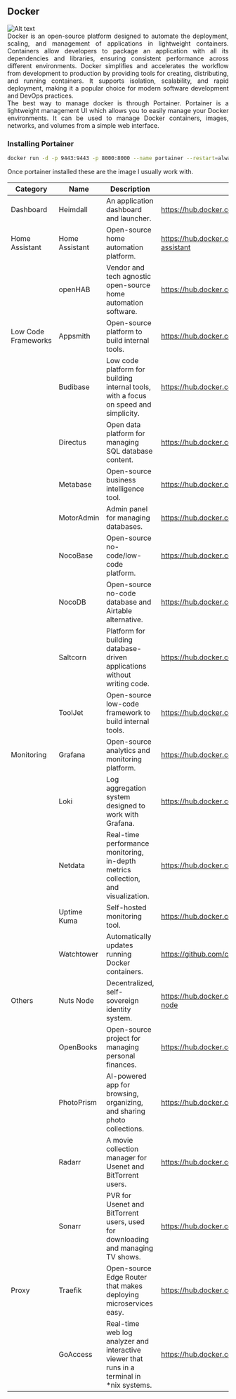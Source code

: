 
## Docker

<img src="imgs/docker.png" alt="Alt text">

<div style="text-align:justify;">
Docker is an open-source platform designed to automate the deployment, scaling, and management of applications in lightweight containers. Containers allow developers to package an application with all its dependencies and libraries, ensuring consistent performance across different environments. Docker simplifies and accelerates the workflow from development to production by providing tools for creating, distributing, and running containers. It supports isolation, scalability, and rapid deployment, making it a popular choice for modern software development and DevOps practices.
</div>
<div style="text-align:justify;">
The best way to manage docker is through Portainer. Portainer is a lightweight management UI which allows you to easily manage your Docker environments. It can be used to manage Docker containers, images, networks, and volumes from a simple web interface.
</div>

### Installing Portainer

```bash
docker run -d -p 9443:9443 -p 8000:8000 --name portainer --restart=always -v /var/run/docker.sock:/var/run/docker.sock -v portainer_data:/data portainer/portainer-ce:latest

```
Once portainer installed these are the image I usually work with.

| Category | Name | Description | URL | 
| --- | --- | --- | --- | 
| Dashboard | Heimdall | An application dashboard and launcher. | https://hub.docker.com/r/linuxserver/heimdall | 
| Home Assistant | Home Assistant | Open-source home automation platform. | https://hub.docker.com/r/homeassistant/home-assistant | 
|  | openHAB | Vendor and tech agnostic open-source home automation software. | https://hub.docker.com/r/truecharts/openhab | 
| Low Code Frameworks | Appsmith | Open-source platform to build internal tools. | https://hub.docker.com/r/bitnami/appsmith | 
|  | Budibase | Low code platform for building internal tools, with a focus on speed and simplicity. | https://hub.docker.com/r/budibase/budibase | 
|  | Directus | Open data platform for managing SQL database content. | https://hub.docker.com/r/truecharts/directus | 
|  | Metabase | Open-source business intelligence tool. | https://hub.docker.com/r/truecharts/metabase | 
|  | MotorAdmin | Admin panel for managing databases. | https://hub.docker.com/r/motoradmin/motoradmin | 
|  | NocoBase | Open-source no-code/low-code platform. | https://hub.docker.com/r/nocobase/nocobase | 
|  | NocoDB | Open-source no-code database and Airtable alternative. | https://hub.docker.com/r/truecharts/nocodb | 
|  | Saltcorn | Platform for building database-driven applications without writing code. | https://hub.docker.com/r/saltcorn/saltcorn | 
|  | ToolJet | Open-source low-code framework to build internal tools. | https://hub.docker.com/r/tooljet/tooljet-ce | 
| Monitoring | Grafana | Open-source analytics and monitoring platform. | https://hub.docker.com/r/grafana/grafana | 
|  | Loki | Log aggregation system designed to work with Grafana. | https://hub.docker.com/r/grafana/loki | 
|  | Netdata | Real-time performance monitoring, in-depth metrics collection, and visualization. | https://hub.docker.com/r/truecharts/netdata | 
|  | Uptime Kuma | Self-hosted monitoring tool. | https://hub.docker.com/r/truecharts/uptime-kuma | 
|  | Watchtower | Automatically updates running Docker containers. | https://github.com/containrrr/watchtower | 
| Others | Nuts Node | Decentralized, self-sovereign identity system. | https://hub.docker.com/r/nutsfoundation/nuts-node | 
|  | OpenBooks | Open-source project for managing personal finances. | https://hub.docker.com/r/evanbuss/openbooks | 
|  | PhotoPrism | AI-powered app for browsing, organizing, and sharing photo collections. | https://hub.docker.com/r/photoprism/photoprism | 
|  | Radarr | A movie collection manager for Usenet and BitTorrent users. | https://hub.docker.com/r/linuxserver/radarr | 
|  | Sonarr | PVR for Usenet and BitTorrent users, used for downloading and managing TV shows. | https://hub.docker.com/r/linuxserver/sonarr | 
| Proxy | Traefik | Open-source Edge Router that makes deploying microservices easy. | https://hub.docker.com/_/traefik | 
|  | GoAccess | Real-time web log analyzer and interactive viewer that runs in a terminal in *nix systems. | https://hub.docker.com/r/truecharts/goaccess |
